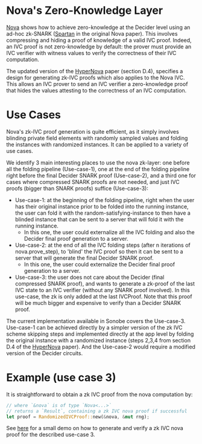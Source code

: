 # Nova's Zero-Knowledge Layer

[Nova](https://eprint.iacr.org/2021/370) shows how to achieve zero-knowledge at the Decider level using an ad-hoc zk-SNARK ([Spartan](https://eprint.iacr.org/2019/550) in the original Nova paper). This involves compressing and hiding a proof of knowledge of a valid IVC proof. Indeed, an IVC proof is not zero-knowledge by default: the prover must provide an IVC verifier with witness values to verify the correctness of their IVC computation.

The updated version of the [HyperNova](https://eprint.iacr.org/2023/573) paper (section D.4), specifies a design for generating zk-IVC proofs which also applies to the Nova IVC. This allows an IVC prover to send an IVC verifier a zero-knowledge proof that hides the values attesting to the correctness of an IVC computation.

# Use Cases

Nova's zk-IVC proof generation is quite efficient, as it simply involves blinding private field elements with randomly sampled values and folding the instances with randomized instances. It can be applied to a variety of use cases.

We identify 3 main interesting places to use the nova zk-layer: one before all the folding pipeline (Use-case-1), one at the end of the folding pipeline right before the final Decider SNARK proof (Use-case-2), and a third one for cases where compressed SNARK proofs are not needed, and just IVC proofs (bigger than SNARK proofs) suffice (Use-case-3):

- Use-case-1: at the beginning of the folding pipeline, right when the user has their original instance prior to be folded into the running instance, the user can fold it with the random-satisfying-instance to then have a blinded instance that can be sent to a server that will fold it with the running instance.
  - In this one, the user could externalize all the IVC folding and also the Decider final proof generation to a server.
- Use-case-2: at the end of all the IVC folding steps (after n iterations of nova.prove_step), to 'blind' the IVC proof so then it can be sent to a server that will generate the final Decider SNARK proof.
  - In this one, the user could externalize the Decider final proof generation to a server.
- Use-case-3: the user does not care about the Decider (final compressed SNARK proof), and wants to generate a zk-proof of the last IVC state to an IVC verifier (without any SNARK proof involved). In this use-case, the zk is only added at the last IVCProof. Note that this proof will be much bigger and expensive to verify than a Decider SNARK proof.

The current implementation available in Sonobe covers the Use-case-3.
Use-case-1 can be achieved directly by a simpler version of the zk IVC scheme skipping steps and implemented directly at the app level by folding the original instance with a randomized instance (steps 2,3,4 from section D.4 of the [HyperNova](https://eprint.iacr.org/2023/573.pdf)
paper). And the Use-case-2 would require a modified version of the Decider circuits.


# Example (use case 3)

It is straightforward to obtain a zk IVC proof from the nova computation by: 

```rust
// where `&nova` is of type `Nova<...>`
// returns a `Result`, containing a zk IVC nova proof if successful
let proof = RandomizedIVCProof::new(&nova, &mut rng);
```

See [here](https://github.com/privacy-scaling-explorations/sonobe/blob/7097c001fc876578be2229d3590d506858bc0069/folding-schemes/src/folding/nova/zk.rs#L285) for a small demo on how to generate and verify a zk IVC nova proof for the described use-case 3.
